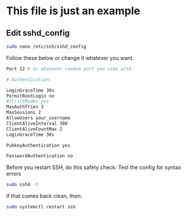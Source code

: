 # This file is just an example

## Edit sshd_config
```bash
sudo nano /etc/ssh/sshd_config
```
Follow these below or change it whatever you want.
```bash
Port 22 # or whatever random port you vibe with

# Authentication:

LoginGraceTime 30s
PermitRootLogin no
#StrictModes yes
MaxAuthTries 3
MaxSessions 2
AllowUsers your_username
ClientAliveInterval 300
ClientAliveCountMax 2
LoginGraceTime 30s

PubkeyAuthentication yes

PasswordAuthentication no
```
Before you restart SSH, do this safety check:
Test the config for syntax errors
```bash
sudo sshd -t
```
If that comes back clean, then:
```bash
sudo systemctl restart ssh
```